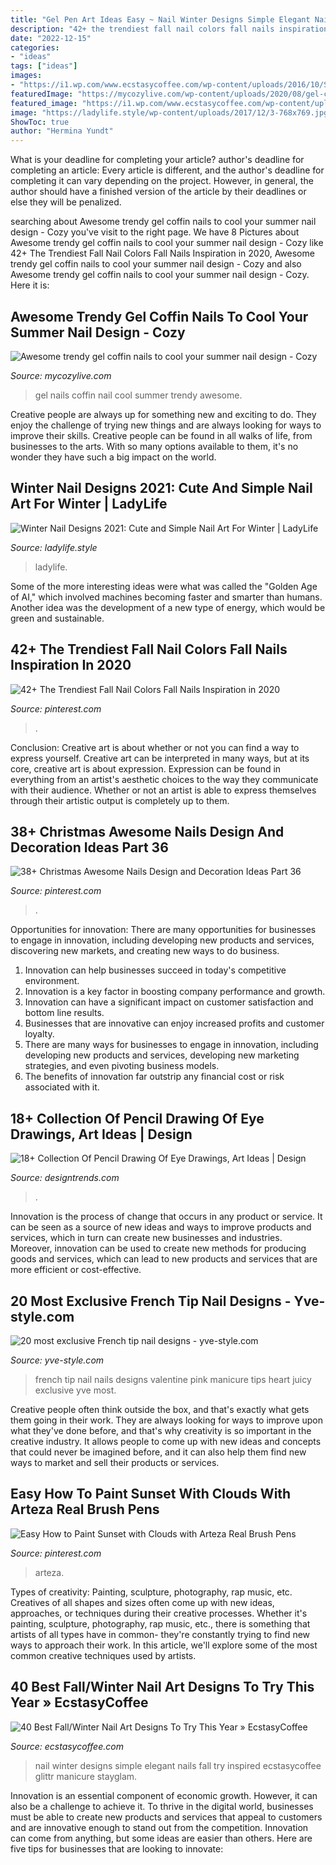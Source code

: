 ```yaml
---
title: "Gel Pen Art Ideas Easy ~ Nail Winter Designs Simple Elegant Nails Fall Try Inspired Ecstasycoffee Glittr Manicure Stayglam"
description: "42+ the trendiest fall nail colors fall nails inspiration in 2020"
date: "2022-12-15"
categories:
- "ideas"
tags: ["ideas"]
images:
- "https://i1.wp.com/www.ecstasycoffee.com/wp-content/uploads/2016/10/SIMPLE-ELEGANT-MANICURE.jpg?resize=620%2C620"
featuredImage: "https://mycozylive.com/wp-content/uploads/2020/08/gel-coffin-13.jpg"
featured_image: "https://i1.wp.com/www.ecstasycoffee.com/wp-content/uploads/2016/10/SIMPLE-ELEGANT-MANICURE.jpg?resize=620%2C620"
image: "https://ladylife.style/wp-content/uploads/2017/12/3-768x769.jpg"
ShowToc: true
author: "Hermina Yundt"
---
```



What is your deadline for completing your article?
author's deadline for completing an article:
Every article is different, and the author's deadline for completing it can vary depending on the project. However, in general, the author should have a finished version of the article by their deadlines or else they will be penalized.

	

		
searching about Awesome trendy gel coffin nails to cool your summer nail design - Cozy you've visit to the right page. We have 8 Pictures about Awesome trendy gel coffin nails to cool your summer nail design - Cozy like 42+ The Trendiest Fall Nail Colors Fall Nails Inspiration in 2020, Awesome trendy gel coffin nails to cool your summer nail design - Cozy and also Awesome trendy gel coffin nails to cool your summer nail design - Cozy. Here it is:
		
    
## Awesome Trendy Gel Coffin Nails To Cool Your Summer Nail Design - Cozy

<img loading=lazy src="https://mycozylive.com/wp-content/uploads/2020/08/gel-coffin-13.jpg" onerror="this.onerror=null;this.src='https://tse3.mm.bing.net/th?id=OIP.rloPRXHx1x2HieQ7sZ3hdQHaJO&amp;pid=15.1';" alt="Awesome trendy gel coffin nails to cool your summer nail design - Cozy">

_Source: mycozylive.com_

>gel nails coffin nail cool summer trendy awesome. 

	

Creative people are always up for something new and exciting to do. They enjoy the challenge of trying new things and are always looking for ways to improve their skills. Creative people can be found in all walks of life, from businesses to the arts. With so many options available to them, it's no wonder they have such a big impact on the world.

    
## Winter Nail Designs 2021: Cute And Simple Nail Art For Winter | LadyLife

<img loading=lazy src="https://ladylife.style/wp-content/uploads/2017/12/3-768x769.jpg" onerror="this.onerror=null;this.src='https://tse4.mm.bing.net/th?id=OIP.Ff03tcNK6mC4F1P5QL4nvgHaHa&amp;pid=15.1';" alt="Winter Nail Designs 2021: Cute and Simple Nail Art For Winter | LadyLife">

_Source: ladylife.style_

>ladylife. 

	

Some of the more interesting ideas were what was called the "Golden Age of AI," which involved machines becoming faster and smarter than humans. Another idea was the development of a new type of energy, which would be green and sustainable.

    
## 42+ The Trendiest Fall Nail Colors Fall Nails Inspiration In 2020

<img loading=lazy src="https://i.pinimg.com/736x/ad/9d/8f/ad9d8f3c792917be6a47019cabd67fd8.jpg" onerror="this.onerror=null;this.src='https://tse1.mm.bing.net/th?id=OIP.g_44OZMeO1COBTH1SaeDwAHaNL&amp;pid=15.1';" alt="42+ The Trendiest Fall Nail Colors Fall Nails Inspiration in 2020">

_Source: pinterest.com_

>. 

	

Conclusion: Creative art is about whether or not you can find a way to express yourself.
Creative art can be interpreted in many ways, but at its core, creative art is about expression. Expression can be found in everything from an artist's aesthetic choices to the way they communicate with their audience. Whether or not an artist is able to express themselves through their artistic output is completely up to them.

    
## 38+ Christmas Awesome Nails Design And Decoration Ideas Part 36

<img loading=lazy src="https://i.pinimg.com/736x/ea/e0/c0/eae0c031c4e649c41330d2dff7c7141c.jpg" onerror="this.onerror=null;this.src='https://tse2.mm.bing.net/th?id=OIP.NNb6CYHPhIrtOCMxusoGNQHaKx&amp;pid=15.1';" alt="38+ Christmas Awesome Nails Design and Decoration Ideas Part 36">

_Source: pinterest.com_

>. 

	

Opportunities for innovation: There are many opportunities for businesses to engage in innovation, including developing new products and services, discovering new markets, and creating new ways to do business.
1. Innovation can help businesses succeed in today's competitive environment.
2. Innovation is a key factor in boosting company performance and growth.
3. Innovation can have a significant impact on customer satisfaction and bottom line results.
4. Businesses that are innovative can enjoy increased profits and customer loyalty.
5. There are many ways for businesses to engage in innovation, including developing new products and services, developing new marketing strategies, and even pivoting business models.
6. The benefits of innovation far outstrip any financial cost or risk associated with it.

    
## 18+ Collection Of Pencil Drawing Of Eye Drawings, Art Ideas | Design

<img loading=lazy src="https://images.designtrends.com/wp-content/uploads/2016/03/09102421/Cute-Eyes.jpg" onerror="this.onerror=null;this.src='https://tse1.mm.bing.net/th?id=OIP.ApLcwg4uwPocg7gvrcBZSgHaHa&amp;pid=15.1';" alt="18+ Collection Of Pencil Drawing Of Eye Drawings, Art Ideas | Design">

_Source: designtrends.com_

>. 

	

Innovation is the process of change that occurs in any product or service. It can be seen as a source of new ideas and ways to improve products and services, which in turn can create new businesses and industries. Moreover, innovation can be used to create new methods for producing goods and services, which can lead to new products and services that are more efficient or cost-effective.

    
## 20 Most Exclusive French Tip Nail Designs - Yve-style.com

<img loading=lazy src="http://yve-style.com/wp-content/uploads/2014/11/french-tip-nail-art.jpg" onerror="this.onerror=null;this.src='https://tse3.mm.bing.net/th?id=OIP.r6NbnKo34CejhB8uwA6CRgHaJ3&amp;pid=15.1';" alt="20 most exclusive French tip nail designs - yve-style.com">

_Source: yve-style.com_

>french tip nail nails designs valentine pink manicure tips heart juicy exclusive yve most. 

	

Creative people often think outside the box, and that's exactly what gets them going in their work. They are always looking for ways to improve upon what they've done before, and that's why creativity is so important in the creative industry. It allows people to come up with new ideas and concepts that could never be imagined before, and it can also help them find new ways to market and sell their products or services.

    
## Easy How To Paint Sunset With Clouds With Arteza Real Brush Pens

<img loading=lazy src="https://i.pinimg.com/736x/cd/6d/a8/cd6da8a3ea0003c380b0b12ff79b8a0b.jpg" onerror="this.onerror=null;this.src='https://tse2.mm.bing.net/th?id=OIP.DUMN0rz5RYoWh2qnwtQ3RwHaEK&amp;pid=15.1';" alt="Easy How to Paint Sunset with Clouds with Arteza Real Brush Pens">

_Source: pinterest.com_

>arteza. 

	

Types of creativity: Painting, sculpture, photography, rap music, etc.
Creatives of all shapes and sizes often come up with new ideas, approaches, or techniques during their creative processes. Whether it's painting, sculpture, photography, rap music, etc., there is something that artists of all types have in common- they're constantly trying to find new ways to approach their work. In this article, we'll explore some of the most common creative techniques used by artists.

    
## 40 Best Fall/Winter Nail Art Designs To Try This Year » EcstasyCoffee

<img loading=lazy src="https://i1.wp.com/www.ecstasycoffee.com/wp-content/uploads/2016/10/SIMPLE-ELEGANT-MANICURE.jpg?resize=620%2C620" onerror="this.onerror=null;this.src='https://tse1.mm.bing.net/th?id=OIP.zC_rm_eod4kaNAKrYPueVgHaHa&amp;pid=15.1';" alt="40 Best Fall/Winter Nail Art Designs To Try This Year » EcstasyCoffee">

_Source: ecstasycoffee.com_

>nail winter designs simple elegant nails fall try inspired ecstasycoffee glittr manicure stayglam. 

	

Innovation is an essential component of economic growth. However, it can also be a challenge to achieve it. To thrive in the digital world, businesses must be able to create new products and services that appeal to customers and are innovative enough to stand out from the competition. Innovation can come from anything, but some ideas are easier than others. Here are five tips for businesses that are looking to innovate:

